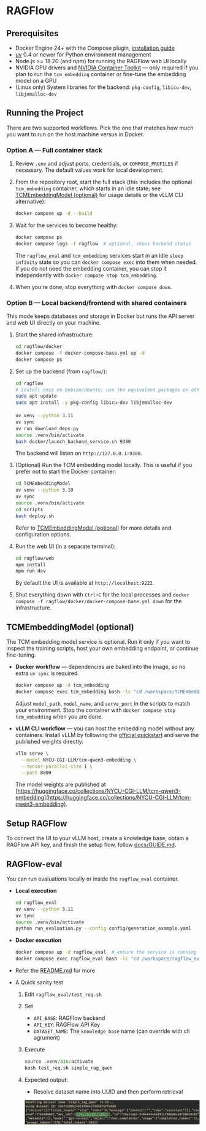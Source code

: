 # RAGFlow

## Prerequisites

- Docker Engine 24+ with the Compose plugin, [installation guide](https://docs.docker.com/engine/install/)
- [uv](https://docs.astral.sh/uv/getting-started/installation/) 0.4 or newer for Python environment management
- Node.js >= 18.20 (and npm) for running the RAGFlow web UI locally
- NVIDIA GPU drivers and [NVIDIA Container Toolkit](https://docs.nvidia.com/datacenter/cloud-native/container-toolkit/latest/install-guide.html) — only required if you plan to run the `tcm_embedding` container or fine-tune the embedding model on a GPU
- (Linux only) System libraries for the backend: `pkg-config`, `libicu-dev`, `libjemalloc-dev`

## Running the Project

There are two supported workflows. Pick the one that matches how much you want to run on the host machine versus in Docker.

### Option A — Full container stack

1. Review `.env` and adjust ports, credentials, or `COMPOSE_PROFILES` if necessary. The default values work for local development.
2. From the repository root, start the full stack (this includes the optional `tcm_embedding` container, which starts in an idle state; see [TCMEmbeddingModel (optional)](#tcmembeddingmodel-optional) for usage details or the vLLM CLI alternative):

    ```bash
    docker compose up -d --build
    ```

3. Wait for the services to become healthy:

    ```bash
    docker compose ps
    docker compose logs -f ragflow  # optional, shows backend status
    ```

   The `ragflow_eval` and `tcm_embedding` services start in an idle `sleep infinity` state so you can `docker compose exec` into them when needed. If you do not need the embedding container, you can stop it independently with `docker compose stop tcm_embedding`.

4. When you're done, stop everything with `docker compose down`.

### Option B — Local backend/frontend with shared containers

This mode keeps databases and storage in Docker but runs the API server and web UI directly on your machine.

1. Start the shared infrastructure:

    ```bash
    cd ragflow/docker
    docker compose -f docker-compose-base.yml up -d
    docker compose ps
    ```

2. Set up the backend (from `ragflow/`):

    ```bash
    cd ragflow
    # Install once on Debian/Ubuntu; use the equivalent packages on other distros.
    sudo apt update
    sudo apt install -y pkg-config libicu-dev libjemalloc-dev

    uv venv --python 3.11
    uv sync
    uv run download_deps.py
    source .venv/bin/activate
    bash docker/launch_backend_service.sh 9380
    ```

   The backend will listen on `http://127.0.0.1:9380`.

3. (Optional) Run the TCM embedding model locally. This is useful if you prefer not to start the Docker container:

    ```bash
    cd TCMEmbeddingModel
    uv venv --python 3.10
    uv sync
    source .venv/bin/activate
    cd scripts
    bash deploy.sh
    ```

    Refer to [TCMEmbeddingModel (optional)](#tcmembeddingmodel-optional) for more details and configuration options.

4. Run the web UI (in a separate terminal):

    ```bash
    cd ragflow/web
    npm install
    npm run dev
    ```

   By default the UI is available at `http://localhost:9222`.

5. Shut everything down with `Ctrl+C` for the local processes and `docker compose -f ragflow/docker/docker-compose-base.yml down` for the infrastructure.

## TCMEmbeddingModel (optional)

The TCM embedding model service is optional. Run it only if you want to inspect the training scripts, host your own embedding endpoint, or continue fine-tuning.

- **Docker workflow** — dependencies are baked into the image, so no extra `uv sync` is required.

    ```bash
    docker compose up -d tcm_embedding
    docker compose exec tcm_embedding bash -lc "cd /workspace/TCMEmbeddingModel/scripts && bash deploy.sh"
    ```

    Adjust `model_path`, `model_name`, and `serve_port` in the scripts to match your environment. Stop the container with `docker compose stop tcm_embedding` when you are done.

- **vLLM CLI workflow** — you can host the embedding model without any containers. Install vLLM by following the [official quickstart](https://docs.vllm.ai/en/latest/getting_started/installation.html) and serve the published weights directly:

    ```bash
    vllm serve \
      --model NYCU-CGI-LLM/tcm-qwen3-embedding \
      --tensor-parallel-size 1 \
      --port 8000
    ```

    The model weights are published at [https://huggingface.co/collections/NYCU-CGI-LLM/tcm-qwen3-embedding](https://huggingface.co/collections/NYCU-CGI-LLM/tcm-qwen3-embedding).

## Setup RAGFlow

To connect the UI to your vLLM host, create a knowledge base, obtain a RAGFlow API key, and finish the setup flow, follow [docs/GUIDE.md](docs/GUIDE.md).


## RAGFlow-eval

You can run evaluations locally or inside the `ragflow_eval` container.

- **Local execution**

    ```bash
    cd ragflow_eval
    uv venv --python 3.11
    uv sync
    source .venv/bin/activate
    python run_evaluation.py --config config/generation_example.yaml
    ```

- **Docker execution**

    ```bash
    docker compose up -d ragflow_eval  # ensure the service is running
    docker compose exec ragflow_eval bash -lc "cd /workspace/ragflow_eval && uv run python run_evaluation.py --config config/generation_example.yaml"
    ```

- Refer the [README.md](http://README.md) for more
- A Quick sanity test
    1. Edit `ragflow_eval/test_req.sh`
    2. Set 
        - `API_BASE`: RAGFlow backend
        - `API_KEY`: RAGFlow API Key
        - `DATASET_NAME`: The `knowledge base` name (can override with cli agrument)
    3. Execute
        
        ```python
        source .venv/bin/activate
        bash test_req.sh simple_rag_qwen 
        ```
        
    4. Expected output:
        - Resolve dataset name into UUID and then perform retrieval
        
        ![image.png](docs/image%2022.png)
